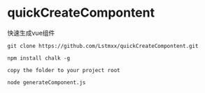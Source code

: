 # quickCreateCompontent
快速生成vue组件
```
git clone https://github.com/Lstmxx/quickCreateCompontent.git

npm install chalk -g

copy the folder to your project root

node generateComponent.js
```

